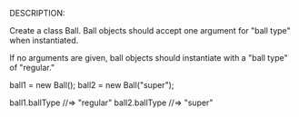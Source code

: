 DESCRIPTION:

Create a class Ball. Ball objects should accept one argument for "ball type" when instantiated.

If no arguments are given, ball objects should instantiate with a "ball type" of "regular."

ball1 = new Ball();
ball2 = new Ball("super");

ball1.ballType     //=> "regular"
ball2.ballType     //=> "super"